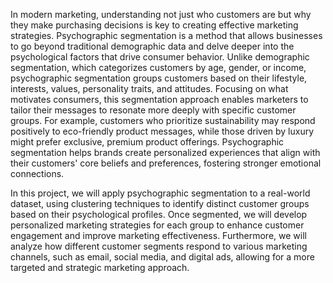 In modern marketing, understanding not just who customers are but why they make purchasing decisions is key to creating effective marketing strategies. Psychographic segmentation is a method that allows businesses to go beyond traditional demographic data and delve deeper into the psychological factors that drive consumer behavior. Unlike demographic segmentation, which categorizes customers by age, gender, or income, psychographic segmentation groups customers based on their lifestyle, interests, values, personality traits, and attitudes.
Focusing on what motivates consumers, this segmentation approach enables marketers to tailor their messages to resonate more deeply with specific customer groups. For example, customers who prioritize sustainability may respond positively to eco-friendly product messages, while those driven by luxury might prefer exclusive, premium product offerings. Psychographic segmentation helps brands create personalized experiences that align with their customers' core beliefs and preferences, fostering stronger emotional connections.

In this project, we will apply psychographic segmentation to a real-world dataset, using clustering techniques to identify distinct customer groups based on their psychological profiles. Once segmented, we will develop personalized marketing strategies for each group to enhance customer engagement and improve marketing effectiveness. Furthermore, we will analyze how different customer segments respond to various marketing channels, such as email, social media, and digital ads, allowing for a more targeted and strategic marketing approach.


